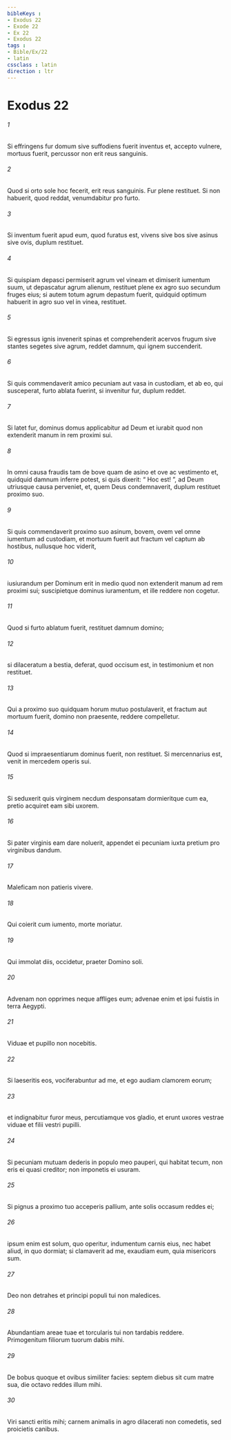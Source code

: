 ```yaml
---
bibleKeys : 
- Exodus 22
- Exode 22
- Ex 22
- Exodus 22
tags : 
- Bible/Ex/22
- latin
cssclass : latin
direction : ltr
---
```


# Exodus 22

###### 1
Si effringens fur domum sive suffodiens fuerit inventus et, accepto vulnere, mortuus fuerit, percussor non erit reus sanguinis. 
###### 2
Quod si orto sole hoc fecerit, erit reus sanguinis. Fur plene restituet. Si non habuerit, quod reddat, venumdabitur pro furto. 
###### 3
Si inventum fuerit apud eum, quod furatus est, vivens sive bos sive asinus sive ovis, duplum restituet.
###### 4
Si quispiam depasci permiserit agrum vel vineam et dimiserit iumentum suum, ut depascatur agrum alienum, restituet plene ex agro suo secundum fruges eius; si autem totum agrum depastum fuerit, quidquid optimum habuerit in agro suo vel in vinea, restituet.
###### 5
Si egressus ignis invenerit spinas et comprehenderit acervos frugum sive stantes segetes sive agrum, reddet damnum, qui ignem succenderit.
###### 6
Si quis commendaverit amico pecuniam aut vasa in custodiam, et ab eo, qui susceperat, furto ablata fuerint, si invenitur fur, duplum reddet. 
###### 7
Si latet fur, dominus domus applicabitur ad Deum et iurabit quod non extenderit manum in rem proximi sui.
###### 8
In omni causa fraudis tam de bove quam de asino et ove ac vestimento et, quidquid damnum inferre potest, si quis dixerit: “ Hoc est! ”, ad Deum utriusque causa perveniet, et, quem Deus condemnaverit, duplum restituet proximo suo.
###### 9
Si quis commendaverit proximo suo asinum, bovem, ovem vel omne iumentum ad custodiam, et mortuum fuerit aut fractum vel captum ab hostibus, nullusque hoc viderit, 
###### 10
iusiurandum per Dominum erit in medio quod non extenderit manum ad rem proximi sui; suscipietque dominus iuramentum, et ille reddere non cogetur. 
###### 11
Quod si furto ablatum fuerit, restituet damnum domino; 
###### 12
si dilaceratum a bestia, deferat, quod occisum est, in testimonium et non restituet.
###### 13
Qui a proximo suo quidquam horum mutuo postulaverit, et fractum aut mortuum fuerit, domino non praesente, reddere compelletur. 
###### 14
Quod si impraesentiarum dominus fuerit, non restituet. Si mercennarius est, venit in mercedem operis sui.
###### 15
Si seduxerit quis virginem necdum desponsatam dormieritque cum ea, pretio acquiret eam sibi uxorem. 
###### 16
Si pater virginis eam dare noluerit, appendet ei pecuniam iuxta pretium pro virginibus dandum.
###### 17
Maleficam non patieris vivere.
###### 18
Qui coierit cum iumento, morte moriatur.
###### 19
Qui immolat diis, occidetur, praeter Domino soli.
###### 20
Advenam non opprimes neque affliges eum; advenae enim et ipsi fuistis in terra Aegypti.
###### 21
Viduae et pupillo non nocebitis. 
###### 22
Si laeseritis eos, vociferabuntur ad me, et ego audiam clamorem eorum; 
###### 23
et indignabitur furor meus, percutiamque vos gladio, et erunt uxores vestrae viduae et filii vestri pupilli.
###### 24
Si pecuniam mutuam dederis in populo meo pauperi, qui habitat tecum, non eris ei quasi creditor; non imponetis ei usuram.
###### 25
Si pignus a proximo tuo acceperis pallium, ante solis occasum reddes ei; 
###### 26
ipsum enim est solum, quo operitur, indumentum carnis eius, nec habet aliud, in quo dormiat; si clamaverit ad me, exaudiam eum, quia misericors sum.
###### 27
Deo non detrahes et principi populi tui non maledices.
###### 28
Abundantiam areae tuae et torcularis tui non tardabis reddere. Primogenitum filiorum tuorum dabis mihi.
###### 29
De bobus quoque et ovibus similiter facies: septem diebus sit cum matre sua, die octavo reddes illum mihi.
###### 30
Viri sancti eritis mihi; carnem animalis in agro dilacerati non comedetis, sed proicietis canibus.

